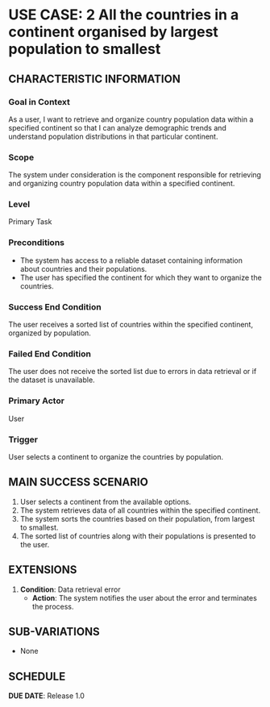 # USE CASE: 2 All the countries in a continent organised by largest population to smallest

## CHARACTERISTIC INFORMATION

### Goal in Context

As a user, I want to retrieve and organize country population data within a specified continent so that I can analyze demographic trends and understand population distributions in that particular continent.

### Scope

The system under consideration is the component responsible for retrieving and organizing country population data within a specified continent.

### Level

Primary Task

### Preconditions

- The system has access to a reliable dataset containing information about countries and their populations.
- The user has specified the continent for which they want to organize the countries.

### Success End Condition

The user receives a sorted list of countries within the specified continent, organized by population.

### Failed End Condition

The user does not receive the sorted list due to errors in data retrieval or if the dataset is unavailable.

### Primary Actor

User

### Trigger

User selects a continent to organize the countries by population.

## MAIN SUCCESS SCENARIO

1. User selects a continent from the available options.
2. The system retrieves data of all countries within the specified continent.
3. The system sorts the countries based on their population, from largest to smallest.
4. The sorted list of countries along with their populations is presented to the user.

## EXTENSIONS

1. **Condition**: Data retrieval error
   - **Action**: The system notifies the user about the error and terminates the process.

## SUB-VARIATIONS

- None

## SCHEDULE

**DUE DATE**: Release 1.0
